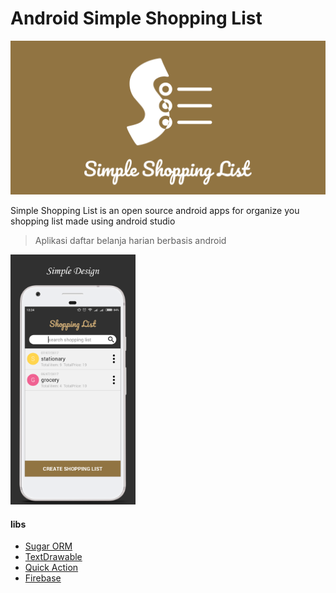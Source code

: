 # Android Simple Shopping List
<img src="banner.png" width="800" alt="simple-shopping-list"></img>

Simple Shopping List is an open source android apps for organize you shopping list made using android studio 
> Aplikasi daftar belanja harian berbasis android

<img src="page.png" width="200" alt="simple-shopping-list"></img>

#### libs
* [Sugar ORM](http://satyan.github.io/sugar/)
* [TextDrawable](https://github.com/amulyakhare/TextDrawable)
* [Quick Action](https://github.com/piruin/quickaction)
* [Firebase](https://firebase.google.com/)

